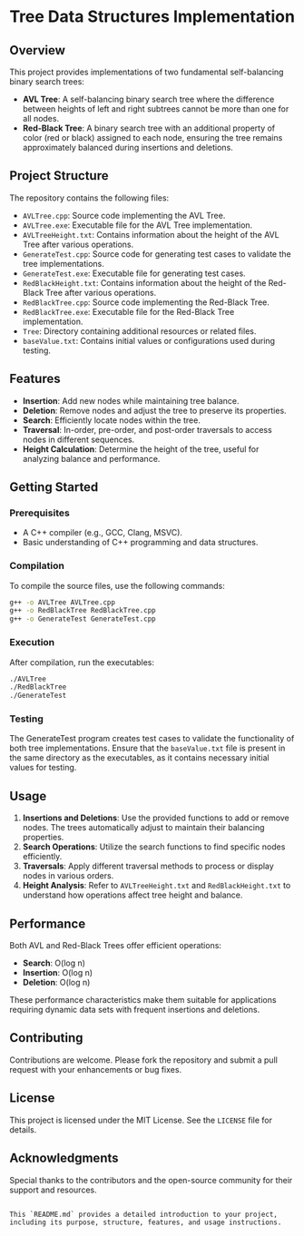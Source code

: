 # Tree Data Structures Implementation

## Overview

This project provides implementations of two fundamental self-balancing binary search trees:

- **AVL Tree**: A self-balancing binary search tree where the difference between heights of left and right subtrees cannot be more than one for all nodes.
- **Red-Black Tree**: A binary search tree with an additional property of color (red or black) assigned to each node, ensuring the tree remains approximately balanced during insertions and deletions.

## Project Structure

The repository contains the following files:

- `AVLTree.cpp`: Source code implementing the AVL Tree.
- `AVLTree.exe`: Executable file for the AVL Tree implementation.
- `AVLTreeHeight.txt`: Contains information about the height of the AVL Tree after various operations.
- `GenerateTest.cpp`: Source code for generating test cases to validate the tree implementations.
- `GenerateTest.exe`: Executable file for generating test cases.
- `RedBlackHeight.txt`: Contains information about the height of the Red-Black Tree after various operations.
- `RedBlackTree.cpp`: Source code implementing the Red-Black Tree.
- `RedBlackTree.exe`: Executable file for the Red-Black Tree implementation.
- `Tree`: Directory containing additional resources or related files.
- `baseValue.txt`: Contains initial values or configurations used during testing.

## Features

- **Insertion**: Add new nodes while maintaining tree balance.
- **Deletion**: Remove nodes and adjust the tree to preserve its properties.
- **Search**: Efficiently locate nodes within the tree.
- **Traversal**: In-order, pre-order, and post-order traversals to access nodes in different sequences.
- **Height Calculation**: Determine the height of the tree, useful for analyzing balance and performance.

## Getting Started

### Prerequisites

- A C++ compiler (e.g., GCC, Clang, MSVC).
- Basic understanding of C++ programming and data structures.

### Compilation

To compile the source files, use the following commands:

```bash
g++ -o AVLTree AVLTree.cpp
g++ -o RedBlackTree RedBlackTree.cpp
g++ -o GenerateTest GenerateTest.cpp
```

### Execution
After compilation, run the executables:
```bash
./AVLTree
./RedBlackTree
./GenerateTest
```

### Testing
The GenerateTest program creates test cases to validate the functionality of both tree implementations. Ensure that the `baseValue.txt` file is present in the same directory as the executables, as it contains necessary initial values for testing.

## Usage

1. **Insertions and Deletions**: Use the provided functions to add or remove nodes. The trees automatically adjust to maintain their balancing properties.
2. **Search Operations**: Utilize the search functions to find specific nodes efficiently.
3. **Traversals**: Apply different traversal methods to process or display nodes in various orders.
4. **Height Analysis**: Refer to `AVLTreeHeight.txt` and `RedBlackHeight.txt` to understand how operations affect tree height and balance.

## Performance

Both AVL and Red-Black Trees offer efficient operations:

- **Search**: O(log n)
- **Insertion**: O(log n)
- **Deletion**: O(log n)

These performance characteristics make them suitable for applications requiring dynamic data sets with frequent insertions and deletions.

## Contributing

Contributions are welcome. Please fork the repository and submit a pull request with your enhancements or bug fixes.

## License

This project is licensed under the MIT License. See the `LICENSE` file for details.

## Acknowledgments

Special thanks to the contributors and the open-source community for their support and resources.
```

This `README.md` provides a detailed introduction to your project, including its purpose, structure, features, and usage instructions. 
